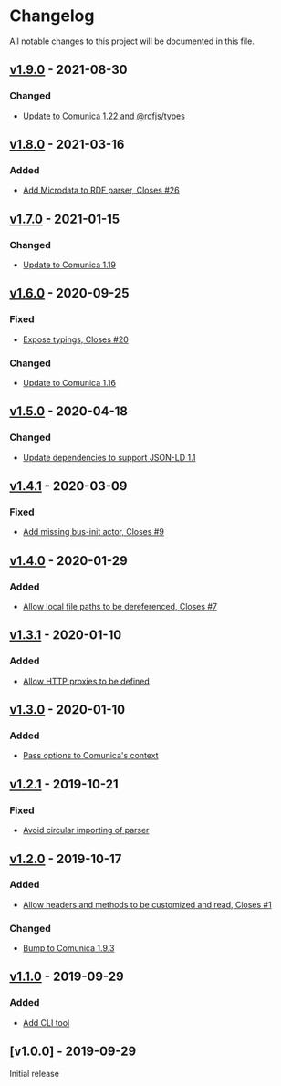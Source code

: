 # Changelog
All notable changes to this project will be documented in this file.

<a name="v1.9.0"></a>
## [v1.9.0](https://github.com/rubensworks/rdf-dereference.js/compare/v1.8.0...v1.9.0) - 2021-08-30

### Changed
* [Update to Comunica 1.22 and @rdfjs/types](https://github.com/rubensworks/rdf-dereference.js/commit/5a17487e87a35ce30b47e9b7b118268c0d7660c0)

<a name="v1.8.0"></a>
## [v1.8.0](https://github.com/rubensworks/rdf-dereference.js/compare/v1.7.0...v1.8.0) - 2021-03-16

### Added
* [Add Microdata to RDF parser, Closes #26](https://github.com/rubensworks/rdf-dereference.js/commit/0adce4b27757dede9c3decef0c29f471eda9f962)

<a name="v1.7.0"></a>
## [v1.7.0](https://github.com/rubensworks/rdf-dereference.js/compare/v1.6.0...v1.7.0) - 2021-01-15

### Changed
* [Update to Comunica 1.19](https://github.com/rubensworks/rdf-dereference.js/commit/b60f764f12e3a833e6c2036e75afeb82d24ad3c6)

<a name="v1.6.0"></a>
## [v1.6.0](https://github.com/rubensworks/rdf-dereference.js/compare/v1.4.1...v1.6.0) - 2020-09-25

### Fixed
* [Expose typings, Closes #20](https://github.com/rubensworks/rdf-dereference.js/commit/4ab8bdd559be2d41db21814793963dc17567b23e)

### Changed
* [Update to Comunica 1.16](https://github.com/rubensworks/rdf-dereference.js/commit/3771216274e929a1a10c42950248611b738d8a90)

<a name="v1.5.0"></a>
## [v1.5.0](https://github.com/rubensworks/rdf-dereference.js/compare/v1.3.1...v1.5.0) - 2020-04-18

### Changed
* [Update dependencies to support JSON-LD 1.1](https://github.com/rubensworks/rdf-dereference.js/commit/4415dc8cb9baeca33cfa89a4a2cb04210da307e5)

<a name="v1.4.1"></a>
## [v1.4.1](https://github.com/rubensworks/rdf-dereference.js/compare/v1.4.0...v1.4.1) - 2020-03-09

### Fixed
* [Add missing bus-init actor, Closes #9](https://github.com/rubensworks/rdf-dereference.js/commit/29999da93d6778fe5aa0a233f6466909bc6aae74)

<a name="v1.4.0"></a>
## [v1.4.0](https://github.com/rubensworks/rdf-dereference.js/compare/v1.2.1...v1.4.0) - 2020-01-29

### Added
* [Allow local file paths to be dereferenced, Closes #7](https://github.com/rubensworks/rdf-dereference.js/commit/f93040553eb565038f706ae25c5dbbf1fb3c998d)

<a name="v1.3.1"></a>
## [v1.3.1](https://github.com/rubensworks/rdf-dereference.js/compare/v1.3.0...v1.3.1) - 2020-01-10

### Added
* [Allow HTTP proxies to be defined](https://github.com/rubensworks/rdf-dereference.js/commit/2b27f632ceed5b79062779ac0de4b430f622a8e6)

<a name="v1.3.0"></a>
## [v1.3.0](https://github.com/rubensworks/rdf-dereference.js/compare/v1.2.1...v1.3.0) - 2020-01-10

### Added
* [Pass options to Comunica's context](https://github.com/rubensworks/rdf-dereference.js/commit/a4628a8d238b978e70cd46fc419fb2b34774fcd1)

<a name="v1.2.1"></a>
## [v1.2.1](https://github.com/rubensworks/rdf-dereference.js/compare/v1.2.0...v1.2.1) - 2019-10-21

### Fixed
* [Avoid circular importing of parser](https://github.com/rubensworks/rdf-dereference.js/commit/64155c516bc2afcfdd1e40264635a7804ea8d543)

<a name="v1.2.0"></a>
## [v1.2.0](https://github.com/rubensworks/rdf-dereference.js/compare/v1.1.0...v1.2.0) - 2019-10-17

### Added
* [Allow headers and methods to be customized and read, Closes #1](https://github.com/rubensworks/rdf-dereference.js/commit/189707acbd26319aed76d63b44b8d5d9cd51c82a)

### Changed
* [Bump to Comunica 1.9.3](https://github.com/rubensworks/rdf-dereference.js/commit/ff60fa2f1885ddd0b1ca4578679594a9c9bad431)

<a name="v1.1.0"></a>
## [v1.1.0](https://github.com/rubensworks/rdf-dereference.js/compare/v1.0.0...v1.1.0) - 2019-09-29

### Added
* [Add CLI tool](https://github.com/rubensworks/rdf-dereference.js/commit/f447152bec93620677fa7a733c98e0d75b41265f)

<a name="v1.0.0"></a>
## [v1.0.0] - 2019-09-29

Initial release
